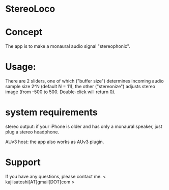 # StereoLoco

# Concept

The app is to make a monaural audio signal "stereophonic". 

# Usage:

There are 2 sliders, one of which ("buffer size") determines incoming audio sample size 2^N (default N = 11), 
the other ("stereonize") adjusts stereo image (from -500 to 500. Double-click will return 0).

# system requirements 

stereo output: if your iPhone is older and has only a monaural speaker, just plug a stereo headphone.

AUv3 host: the app also works as AUv3 plugin. 

# Support

If you have any questions, please contact me. < kajiisatoshi[AT]gmail[DOT]com >

